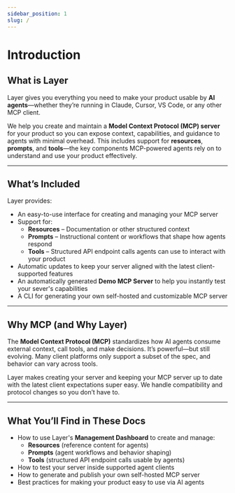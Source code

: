 ```yaml
---
sidebar_position: 1
slug: /
---
```


# Introduction

## What is Layer

Layer gives you everything you need to make your product usable by **AI agents**—whether they’re running in Claude, Cursor, VS Code, or any other MCP client.

We help you create and maintain a **Model Context Protocol (MCP) server** for your product so you can expose context, capabilities, and guidance to agents with minimal overhead. This includes support for **resources**, **prompts**, and **tools**—the key components MCP-powered agents rely on to understand and use your product effectively.

---

## What’s Included

Layer provides:

- An easy-to-use interface for creating and managing your MCP server
- Support for:
  - **Resources** – Documentation or other structured context
  - **Prompts** – Instructional content or workflows that shape how agents respond
  - **Tools** – Structured API endpoint calls agents can use to interact with your product
- Automatic updates to keep your server aligned with the latest client-supported features
- An automatically generated **Demo MCP Server** to help you instantly test your sever's capabilities
- A CLI for generating your own self-hosted and customizable MCP server

---

## Why MCP (and Why Layer)

The **Model Context Protocol (MCP)** standardizes how AI agents consume external context, call tools, and make decisions. It’s powerful—but still evolving. Many client platforms only support a subset of the spec, and behavior can vary across tools.

Layer makes creating your server and keeping your MCP server up to date with the latest client expectations super easy. We handle compatibility and protocol changes so you don’t have to.

---

## What You’ll Find in These Docs

- How to use Layer's **Management Dashboard** to create and manage:
  - **Resources** (reference content for agents)
  - **Prompts** (agent workflows and behavior shaping)
  - **Tools** (structured API endpoint calls usable by agents)
- How to test your server inside supported agent clients
- How to generate and publish your own self-hosted MCP server
- Best practices for making your product easy to use via AI agents
